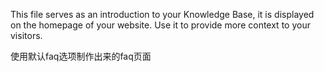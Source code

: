 This file serves as an introduction to your Knowledge Base, it is displayed on the homepage of your website. Use it to provide more context to your visitors.

使用默认faq选项制作出来的faq页面
